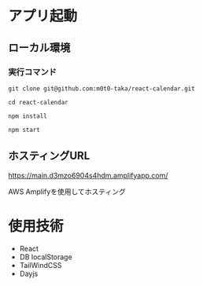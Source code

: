 
# アプリ起動

## ローカル環境

### 実行コマンド

`git clone git@github.com:m0t0-taka/react-calendar.git`

`cd react-calendar`

`npm install`

`npm start`

## ホスティングURL

https://main.d3mzo6904s4hdm.amplifyapp.com/

AWS Amplifyを使用してホスティング

# 使用技術

* React
* DB localStorage
* TailWindCSS
* Dayjs
